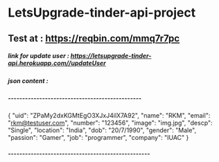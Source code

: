 # LetsUpgrade-tinder-api-project

## Test at : https://reqbin.com/mmq7r7pc


##### link for update user :  https://letsupgrade-tinder-api.herokuapp.com//updateUser

##### json content : 
##### -----------------------------------------------

{
  "uid": "ZPaMy2dxKGMtEgO3XJxJ4ilX7A92",
  "name": "RKM",
  "email": "rkm@testuser.com",
  "number": "123456",
  "image": "img.jpg",
  "descp": "Single",
  "location": "India",
  "dob": "20/7/1990",
  "gender": "Male",
  "passion": "Gamer",
  "job": "programmer",
  "company": "IUAC"
}

##### --------------------------------------------------
